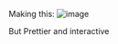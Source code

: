 Making this: 
![image](https://github.com/user-attachments/assets/90e48f62-b2e6-4167-9d62-b5471d74666a)

But Prettier and interactive
